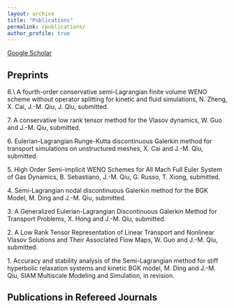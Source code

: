 ```yaml
---
layout: archive
title: "Publications"
permalink: /publications/
author_profile: true
---
```


[Google Scholar](https://scholar.google.com/citations?hl=en&user=eCEowlgAAAAJ)

## Preprints

8.\ A fourth-order conservative semi-Lagrangian finite volume WENO scheme without operator splitting for kinetic and fluid simulations, N. Zheng, X. Cai, J.-M. Qiu, J. Qiu, submitted.

7\. A conservative low rank tensor method for the Vlasov dynamics, W. Guo  and J.-M. Qiu, submitted. 

6\. Eulerian-Lagrangian Runge-Kutta discontinuous Galerkin method for transport simulations on unstructured meshes, X. Cai and J.-M. Qiu, submitted. 

5\. High Order Semi-implicit WENO Schemes for All Mach Full Euler System of Gas Dynamics, B. Sebastiano, J.-M. Qiu, G. Russo, T. Xiong, submitted. 

4\. Semi-Lagrangian nodal discontinuous Galerkin method for the BGK Model, M. Ding and J.-M. Qiu, submitted. 

3\. A Generalized Eulerian-Lagrangian Discontinuous Galerkin Method for Transport Problems, X. Hong and J.-M. Qiu, submitted.

2\. A Low Rank Tensor Representation of Linear Transport and Nonlinear Vlasov Solutions and Their Associated Flow Maps, W. Guo  and J.-M. Qiu, submitted. 

1\. Accuracy and stability analysis of the Semi-Lagrangian method for stiff hyperbolic relaxation systems and kinetic BGK model, M. Ding and J.-M. Qiu, SIAM Multiscale Modeling and Simulation, in revision.  

## Publications in Refereed Journals



